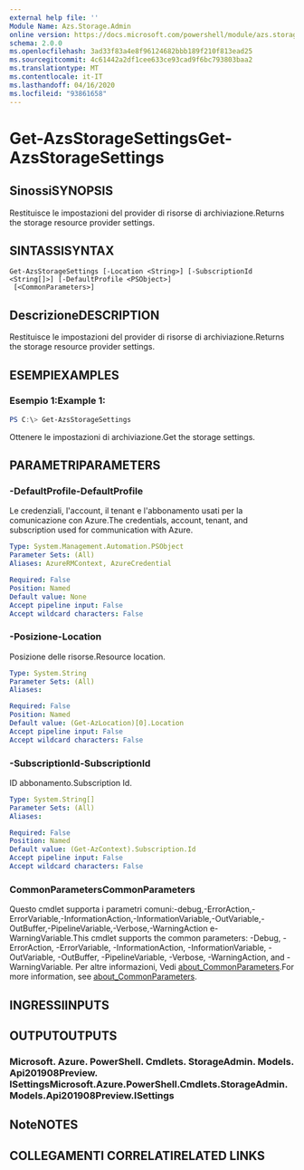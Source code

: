```yaml
---
external help file: ''
Module Name: Azs.Storage.Admin
online version: https://docs.microsoft.com/powershell/module/azs.storage.admin/get-azsstoragesettings
schema: 2.0.0
ms.openlocfilehash: 3ad33f83a4e8f96124682bbb189f210f813ead25
ms.sourcegitcommit: 4c61442a2df1cee633ce93cad9f6bc793803baa2
ms.translationtype: MT
ms.contentlocale: it-IT
ms.lasthandoff: 04/16/2020
ms.locfileid: "93861658"
---
```

# <span data-ttu-id="760ff-101">Get-AzsStorageSettings</span><span class="sxs-lookup"><span data-stu-id="760ff-101">Get-AzsStorageSettings</span></span>

## <span data-ttu-id="760ff-102">Sinossi</span><span class="sxs-lookup"><span data-stu-id="760ff-102">SYNOPSIS</span></span>
<span data-ttu-id="760ff-103">Restituisce le impostazioni del provider di risorse di archiviazione.</span><span class="sxs-lookup"><span data-stu-id="760ff-103">Returns the storage resource provider settings.</span></span>

## <span data-ttu-id="760ff-104">SINTASSI</span><span class="sxs-lookup"><span data-stu-id="760ff-104">SYNTAX</span></span>

```
Get-AzsStorageSettings [-Location <String>] [-SubscriptionId <String[]>] [-DefaultProfile <PSObject>]
 [<CommonParameters>]
```

## <span data-ttu-id="760ff-105">Descrizione</span><span class="sxs-lookup"><span data-stu-id="760ff-105">DESCRIPTION</span></span>
<span data-ttu-id="760ff-106">Restituisce le impostazioni del provider di risorse di archiviazione.</span><span class="sxs-lookup"><span data-stu-id="760ff-106">Returns the storage resource provider settings.</span></span>

## <span data-ttu-id="760ff-107">ESEMPI</span><span class="sxs-lookup"><span data-stu-id="760ff-107">EXAMPLES</span></span>

### <span data-ttu-id="760ff-108">Esempio 1:</span><span class="sxs-lookup"><span data-stu-id="760ff-108">Example 1:</span></span>
```powershell
PS C:\> Get-AzsStorageSettings
```

<span data-ttu-id="760ff-109">Ottenere le impostazioni di archiviazione.</span><span class="sxs-lookup"><span data-stu-id="760ff-109">Get the storage settings.</span></span>

## <span data-ttu-id="760ff-110">PARAMETRI</span><span class="sxs-lookup"><span data-stu-id="760ff-110">PARAMETERS</span></span>

### <span data-ttu-id="760ff-111">-DefaultProfile</span><span class="sxs-lookup"><span data-stu-id="760ff-111">-DefaultProfile</span></span>
<span data-ttu-id="760ff-112">Le credenziali, l'account, il tenant e l'abbonamento usati per la comunicazione con Azure.</span><span class="sxs-lookup"><span data-stu-id="760ff-112">The credentials, account, tenant, and subscription used for communication with Azure.</span></span>

```yaml
Type: System.Management.Automation.PSObject
Parameter Sets: (All)
Aliases: AzureRMContext, AzureCredential

Required: False
Position: Named
Default value: None
Accept pipeline input: False
Accept wildcard characters: False

```

### <span data-ttu-id="760ff-113">-Posizione</span><span class="sxs-lookup"><span data-stu-id="760ff-113">-Location</span></span>
<span data-ttu-id="760ff-114">Posizione delle risorse.</span><span class="sxs-lookup"><span data-stu-id="760ff-114">Resource location.</span></span>

```yaml
Type: System.String
Parameter Sets: (All)
Aliases:

Required: False
Position: Named
Default value: (Get-AzLocation)[0].Location
Accept pipeline input: False
Accept wildcard characters: False

```

### <span data-ttu-id="760ff-115">-SubscriptionId</span><span class="sxs-lookup"><span data-stu-id="760ff-115">-SubscriptionId</span></span>
<span data-ttu-id="760ff-116">ID abbonamento.</span><span class="sxs-lookup"><span data-stu-id="760ff-116">Subscription Id.</span></span>

```yaml
Type: System.String[]
Parameter Sets: (All)
Aliases:

Required: False
Position: Named
Default value: (Get-AzContext).Subscription.Id
Accept pipeline input: False
Accept wildcard characters: False

```

### <span data-ttu-id="760ff-117">CommonParameters</span><span class="sxs-lookup"><span data-stu-id="760ff-117">CommonParameters</span></span>
<span data-ttu-id="760ff-118">Questo cmdlet supporta i parametri comuni:-debug,-ErrorAction,-ErrorVariable,-InformationAction,-InformationVariable,-OutVariable,-OutBuffer,-PipelineVariable,-Verbose,-WarningAction e-WarningVariable.</span><span class="sxs-lookup"><span data-stu-id="760ff-118">This cmdlet supports the common parameters: -Debug, -ErrorAction, -ErrorVariable, -InformationAction, -InformationVariable, -OutVariable, -OutBuffer, -PipelineVariable, -Verbose, -WarningAction, and -WarningVariable.</span></span> <span data-ttu-id="760ff-119">Per altre informazioni, Vedi [about_CommonParameters](http://go.microsoft.com/fwlink/?LinkID=113216).</span><span class="sxs-lookup"><span data-stu-id="760ff-119">For more information, see [about_CommonParameters](http://go.microsoft.com/fwlink/?LinkID=113216).</span></span>

## <span data-ttu-id="760ff-120">INGRESSI</span><span class="sxs-lookup"><span data-stu-id="760ff-120">INPUTS</span></span>

## <span data-ttu-id="760ff-121">OUTPUT</span><span class="sxs-lookup"><span data-stu-id="760ff-121">OUTPUTS</span></span>

### <span data-ttu-id="760ff-122">Microsoft. Azure. PowerShell. Cmdlets. StorageAdmin. Models. Api201908Preview. ISettings</span><span class="sxs-lookup"><span data-stu-id="760ff-122">Microsoft.Azure.PowerShell.Cmdlets.StorageAdmin.Models.Api201908Preview.ISettings</span></span>



## <span data-ttu-id="760ff-123">Note</span><span class="sxs-lookup"><span data-stu-id="760ff-123">NOTES</span></span>

## <span data-ttu-id="760ff-124">COLLEGAMENTI CORRELATI</span><span class="sxs-lookup"><span data-stu-id="760ff-124">RELATED LINKS</span></span>

